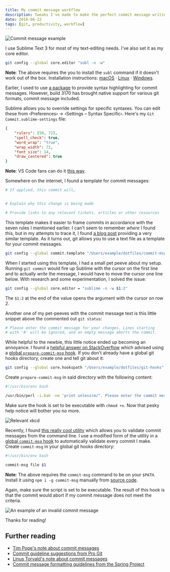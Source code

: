 ```yaml
---
title: My commit message workflow
description: Tweaks I've made to make the perfect commit message writing workflow for myself.
date: 2018-06-22
tags: [git, productivity, workflow]
---
```


![Commit message example](/img/commit-message-setup/commit-message-example.jpg)

I use Sublime Text 3 for most of my text-editing needs. I've also set it as my core editor.

```sh
git config --global core.editor "subl -n -w"
```

**Note**: The above requires the you to install the `subl` command if it doesn't work out of the box. Installation instructions: [macOS](//stackoverflow.com/questions/16199581/open-sublime-text-from-terminal-in-macos) · [Linux](//askubuntu.com/a/274197) · [Windows](//stackoverflow.com/a/25577833/3363528).

Earlier, I used to use [a package](//packagecontrol.io/packages/Git%20Commit%20Message%20Syntax) to provide syntax highlighting for commit messages. However, build 3170 has brought native support for various git formats, commit message included.

Sublime allows you to override settings for specific syntaxes. You can edit these from ‹Preferences› → ‹Settings – Syntax Specific›. Here's my `Git Commit.sublime-settings` file:

```json
{
    "rulers": [50, 72],
    "spell_check": true,
    "word_wrap": "true",
    "wrap_width": 72,
    "font_size": 14,
    "draw_centered": true
}
```

**Note**: VS Code fans can do it [this way](//github.com/Microsoft/vscode-docs/blob/master/docs/getstarted/tips-and-tricks.md#language-specific-settings).

Somewhere on the internet, I found a template for commit messages:

```sh
# If applied, this commit will…


# Explain why this change is being made

# Provide links to any relevant tickets, articles or other resources
```

This template makes it easier to frame commits in accordance with the seven rules I mentioned earlier. I can't seem to remember *where* I found this, but in my attempts to trace it, I found [a blog post](//codeinthehole.com/tips/a-useful-template-for-commit-messages) providing a very similar template. As it turns out, git allows you to use a text file as a template for your commit messages.

```sh
git config --global commit.template "/Users/example/dotfiles/commit-msg-template"
```

When I started using this template, I had a small pet peeve about my setup. Running `git commit` would fire up Sublime with the cursor on the first line and to actually *write* the message, I would have to move the cursor one line below. With research and some experimentation, I solved the issue:

```sh
git config --global core.editor = "sublime -n -w $1:2"
```

The `$1:2` at the end of the value opens the argument with the cursor on row 2.

Another one of my pet-peeves with the commit message text is this little snippet above the commented out `git status`:

```sh
# Please enter the commit message for your changes. Lines starting
# with '#' will be ignored, and an empty message aborts the commit.
```

While helpful to the newbie, this little notice ended up becoming an annoyance. I found a [helpful answer on StackOverflow](//stackoverflow.com/a/3967136) which advised using a [global `prepare-commit-msg` hook](//git-scm.com/docs/githooks#_prepare_commit_msg). If you don't already have a global git hooks directory, create one and tell git about it:

```sh
git config --global core.hookspath "/Users/example/dotfiles/git-hooks"
```

Create `prepare-commit-msg` in said directory with the following content:

```sh
#!/usr/bin/env bash

/usr/bin/perl -i.bak -ne 'print unless(m/^. Please enter the commit message/..m/^#$/)' "$1"
```

Make sure the hook is set to be executable with `chmod +x`. Now that pesky help notice will bother you no more.

![Relevant xkcd](/img/commit-message-setup/uninformative-messages.png)

Recently, I found [this really cool utility](//github.com/clns/node-commit-msg) which allows you to validate commit messages from the command line. I use a modified form of the utility in a [global `commit-msg` hook](//git-scm.com/docs/githooks#_commit_msg) to automatically validate every commit I make. Create `commit-msg` in your global git hooks directory:

```sh
#!/usr/bin/env bash

commit-msg file $1
```

**Note**: The above requires the `commit-msg` command to be on your `$PATH`. Install it using `npm i -g commit-msg` manually from [source code](//github.com/clns/node-commit-msg).

Again, make sure the script is set to be executable. The result of this hook is that the commit would abort if my commit message does not meet the criteria.

![An example of an invalid commit message](/img/commit-message-setup/failed-commit.jpg)

Thanks for reading!

## Further reading

- [Tim Pope's note about commit messages](http://tbaggery.com/2008/04/19/a-note-about-git-commit-messages.html)
- [Commit guideline suggestions from Pro Git](https://www.git-scm.com/book/en/v2/Distributed-Git-Contributing-to-a-Project#_commit_guidelines)
- [Linus Torvald's note about commit messages](https://github.com/torvalds/subsurface-for-dirk/blob/master/README#L92-L120)
- [Commit message formatting guidelines from the Spring Project](https://github.com/spring-projects/spring-framework/blob/30bce7/CONTRIBUTING.md#format-commit-messages)
